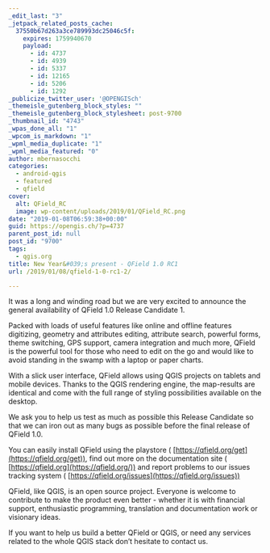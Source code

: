 ```yaml
---
_edit_last: "3"
_jetpack_related_posts_cache:
  37550b67d263a3ce789993dc25046c5f:
    expires: 1759940670
    payload:
      - id: 4737
      - id: 4939
      - id: 5337
      - id: 12165
      - id: 5206
      - id: 1292
_publicize_twitter_user: '@OPENGISch'
_themeisle_gutenberg_block_styles: ""
_themeisle_gutenberg_block_stylesheet: post-9700
_thumbnail_id: "4743"
_wpas_done_all: "1"
_wpcom_is_markdown: "1"
_wpml_media_duplicate: "1"
_wpml_media_featured: "0"
author: mbernasocchi
categories:
  - android-qgis
  - featured
  - qfield
cover:
  alt: QField_RC
  image: wp-content/uploads/2019/01/QField_RC.png
date: "2019-01-08T06:59:38+00:00"
guid: https://opengis.ch/?p=4737
parent_post_id: null
post_id: "9700"
tags:
  - qgis.org
title: New Year&#039;s present - QField 1.0 RC1
url: /2019/01/08/qfield-1-0-rc1-2/

---
```

It was a long and winding road but we are very excited to announce the general availability of QField 1.0 Release Candidate 1.

Packed with loads of useful features like online and offline features digitizing, geometry and attributes editing, attribute search, powerful forms, theme switching, GPS support, camera integration and much more, QField is the powerful tool for those who need to edit on the go and would like to avoid standing in the swamp with a laptop or paper charts.

With a slick user interface, QField allows using QGIS projects on tablets and mobile devices. Thanks to the QGIS rendering engine, the map-results are identical and come with the full range of styling possibilities available on the desktop.

We ask you to help us test as much as possible this Release Candidate so that we can iron out as many bugs as possible before the final release of QField 1.0.

You can easily install QField using the playstore ( [https://qfield.org/get](https://qfield.org/get)), find out more on the documentation site ( [https://qfield.org](https://qfield.org/)) and report problems to our issues tracking system ( [https://qfield.org/issues](https://qfield.org/issues))

QField, like QGIS, is an open source project. Everyone is welcome to contribute to make the product even better - whether it is with financial support, enthusiastic programming, translation and documentation work or visionary ideas.

If you want to help us build a better QField or QGIS, or need any services related to the whole QGIS stack don’t hesitate to contact us.
